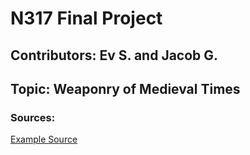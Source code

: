 # N317 Final Project

## Contributors: Ev S. and Jacob G.

## Topic: Weaponry of Medieval Times

### Sources:
[Example Source](https://en.wikipedia.org/wiki/Medieval_Times)